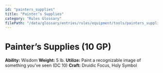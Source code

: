 ```yaml
---
id: "painters_supplies"
title: "Painter’s Supplies"
category: "Rules Glossary"
filePath: "/data/glossary/entries/rules/equipment/tools/painters_supplies.md"
---
```

# Painter’s Supplies (10 GP)
**Ability:** Wisdom 
**Weight:** 5 lb.
**Utilize:** Paint a recognizable image of something you’ve seen (DC 10)
**Craft:** Druidic Focus, Holy Symbol